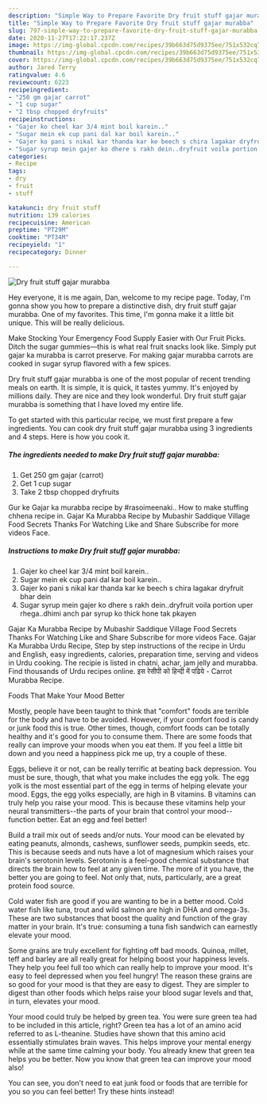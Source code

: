 ```yaml
---
description: "Simple Way to Prepare Favorite Dry fruit stuff gajar murabba"
title: "Simple Way to Prepare Favorite Dry fruit stuff gajar murabba"
slug: 797-simple-way-to-prepare-favorite-dry-fruit-stuff-gajar-murabba
date: 2020-11-27T17:22:17.237Z
image: https://img-global.cpcdn.com/recipes/39b663d75d9375ee/751x532cq70/dry-fruit-stuff-gajar-murabba-recipe-main-photo.jpg
thumbnail: https://img-global.cpcdn.com/recipes/39b663d75d9375ee/751x532cq70/dry-fruit-stuff-gajar-murabba-recipe-main-photo.jpg
cover: https://img-global.cpcdn.com/recipes/39b663d75d9375ee/751x532cq70/dry-fruit-stuff-gajar-murabba-recipe-main-photo.jpg
author: Jared Terry
ratingvalue: 4.6
reviewcount: 6223
recipeingredient:
- "250 gm gajar carrot"
- "1 cup sugar"
- "2 tbsp chopped dryfruits"
recipeinstructions:
- "Gajer ko cheel kar 3/4 mint boil karein.."
- "Sugar mein ek cup pani dal kar boil karein.."
- "Gajer ko pani s nikal kar thanda kar ke beech s chira lagakar dryfruit bhar dein"
- "Sugar syrup mein gajer ko dhere s rakh dein..dryfruit voila portion uper rhega..dhimi anch par syrup ko thick hone tak pkayen"
categories:
- Recipe
tags:
- dry
- fruit
- stuff

katakunci: dry fruit stuff 
nutrition: 139 calories
recipecuisine: American
preptime: "PT29M"
cooktime: "PT34M"
recipeyield: "1"
recipecategory: Dinner

---
```



![Dry fruit stuff gajar murabba](https://img-global.cpcdn.com/recipes/39b663d75d9375ee/751x532cq70/dry-fruit-stuff-gajar-murabba-recipe-main-photo.jpg)

Hey everyone, it is me again, Dan, welcome to my recipe page. Today, I'm gonna show you how to prepare a distinctive dish, dry fruit stuff gajar murabba. One of my favorites. This time, I'm gonna make it a little bit unique. This will be really delicious.

Make Stocking Your Emergency Food Supply Easier with Our Fruit Picks. Ditch the sugar gummies—this is what real fruit snacks look like. Simply put gajar ka murabba is carrot preserve. For making gajar murabba carrots are cooked in sugar syrup flavored with a few spices.

Dry fruit stuff gajar murabba is one of the most popular of recent trending meals on earth. It is simple, it is quick, it tastes yummy. It's enjoyed by millions daily. They are nice and they look wonderful. Dry fruit stuff gajar murabba is something that I have loved my entire life.


To get started with this particular recipe, we must first prepare a few ingredients. You can cook dry fruit stuff gajar murabba using 3 ingredients and 4 steps. Here is how you cook it.

<!--inarticleads1-->

##### The ingredients needed to make Dry fruit stuff gajar murabba:

1. Get 250 gm gajar (carrot)
1. Get 1 cup sugar
1. Take 2 tbsp chopped dryfruits


Gur ke Gajar ka murabba recipe by #rasoimeenaki.. How to make stuffing chhena recipe in. Gajar Ka Murabba Recipe by Mubashir Saddique Village Food Secrets Thanks For Watching Like and Share Subscribe for more videos Face. 

<!--inarticleads2-->

##### Instructions to make Dry fruit stuff gajar murabba:

1. Gajer ko cheel kar 3/4 mint boil karein..
1. Sugar mein ek cup pani dal kar boil karein..
1. Gajer ko pani s nikal kar thanda kar ke beech s chira lagakar dryfruit bhar dein
1. Sugar syrup mein gajer ko dhere s rakh dein..dryfruit voila portion uper rhega..dhimi anch par syrup ko thick hone tak pkayen


Gajar Ka Murabba Recipe by Mubashir Saddique Village Food Secrets Thanks For Watching Like and Share Subscribe for more videos Face. Gajar Ka Murabba Urdu Recipe, Step by step instructions of the recipe in Urdu and English, easy ingredients, calories, preparation time, serving and videos in Urdu cooking. The recipie is listed in chatni, achar, jam jelly and murabba. Find thousands of Urdu recipes online. इस रेसीपी को हिन्दी में पढिये - Carrot Murabba Recipe. 

Foods That Make Your Mood Better


Mostly, people have been taught to think that "comfort" foods are terrible for the body and have to be avoided. However, if your comfort food is candy or junk food this is true. Other times, though, comfort foods can be totally healthy and it's good for you to consume them. There are some foods that really can improve your moods when you eat them. If you feel a little bit down and you need a happiness pick me up, try a couple of these.

Eggs, believe it or not, can be really terrific at beating back depression. You must be sure, though, that what you make includes the egg yolk. The egg yolk is the most essential part of the egg in terms of helping elevate your mood. Eggs, the egg yolks especially, are high in B vitamins. B vitamins can truly help you raise your mood. This is because these vitamins help your neural transmitters--the parts of your brain that control your mood--function better. Eat an egg and feel better!

Build a trail mix out of seeds and/or nuts. Your mood can be elevated by eating peanuts, almonds, cashews, sunflower seeds, pumpkin seeds, etc. This is because seeds and nuts have a lot of magnesium which raises your brain's serotonin levels. Serotonin is a feel-good chemical substance that directs the brain how to feel at any given time. The more of it you have, the better you are going to feel. Not only that, nuts, particularly, are a great protein food source.

Cold water fish are good if you are wanting to be in a better mood. Cold water fish like tuna, trout and wild salmon are high in DHA and omega-3s. These are two substances that boost the quality and function of the gray matter in your brain. It's true: consuming a tuna fish sandwich can earnestly elevate your mood. 

Some grains are truly excellent for fighting off bad moods. Quinoa, millet, teff and barley are all really great for helping boost your happiness levels. They help you feel full too which can really help to improve your mood. It's easy to feel depressed when you feel hungry! The reason these grains are so good for your mood is that they are easy to digest. They are simpler to digest than other foods which helps raise your blood sugar levels and that, in turn, elevates your mood.

Your mood could truly be helped by green tea. You were sure green tea had to be included in this article, right? Green tea has a lot of an amino acid referred to as L-theanine. Studies have shown that this amino acid essentially stimulates brain waves. This helps improve your mental energy while at the same time calming your body. You already knew that green tea helps you be better. Now you know that green tea can improve your mood also!

You can see, you don't need to eat junk food or foods that are terrible for you so you can feel better! Try  these hints  instead!

